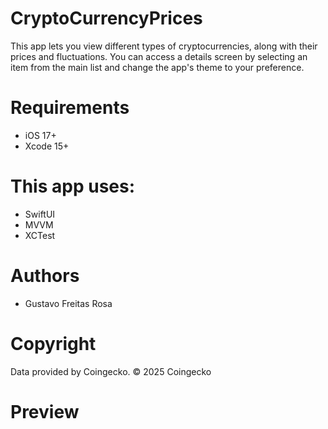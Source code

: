# CryptoCurrencyPrices

This app lets you view different types of cryptocurrencies, along with their prices and fluctuations. You can access a details screen by selecting an item from the main list and change the app's theme to your preference.

# Requirements

- iOS 17+
- Xcode 15+

# This app uses:

- SwiftUI
- MVVM
- XCTest

# Authors
- Gustavo Freitas Rosa

# Copyright
Data provided by Coingecko. © 2025 Coingecko

# Preview
